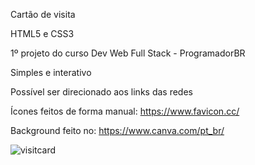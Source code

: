 Cartão de visita 

HTML5 e CSS3

1º projeto do curso Dev Web Full Stack - ProgramadorBR

Simples e interativo

Possível ser direcionado aos links das redes

Ícones feitos de forma manual: https://www.favicon.cc/

Background feito no: https://www.canva.com/pt_br/

![visitcard](https://user-images.githubusercontent.com/93841387/147311096-b7f0e90d-c764-479e-ad0e-87c07763a717.gif)
